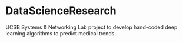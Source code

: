 # DataScienceResearch
UCSB Systems & Networking Lab project to develop hand-coded deep learning algorithms to predict medical trends.
